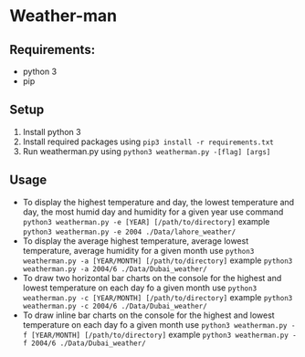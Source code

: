# Weather-man

## Requirements:
- python 3
- pip

## Setup
1. Install python 3
2. Install required packages using `pip3 install -r requirements.txt`
3. Run weatherman.py using `python3 weatherman.py -[flag] [args]`

## Usage
- To display the highest temperature and day,
the lowest temperature and day, the most humid 
day and humidity for a given year use command  
`python3 weatherman.py -e [YEAR] [/path/to/directory]`
example `python3 weatherman.py -e 2004 ./Data/lahore_weather/`
- To display the average highest temperature, 
average lowest temperature, average humidity 
for a given month use
`python3 weatherman.py -a [YEAR/MONTH] [/path/to/directory]`
example `python3 weatherman.py -a 2004/6 ./Data/Dubai_weather/`
- To draw two horizontal bar charts on the 
console for the highest and lowest temperature 
on each day fo a given month use
`python3 weatherman.py -c [YEAR/MONTH] [/path/to/directory]`
example `python3 weatherman.py -c 2004/6 ./Data/Dubai_weather/`
- To draw inline bar charts on the 
console for the highest and lowest temperature 
on each day fo a given month use
`python3 weatherman.py -f [YEAR/MONTH] [/path/to/directory]`
example `python3 weatherman.py -f 2004/6 ./Data/Dubai_weather/`